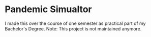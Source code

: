 # Pandemic Simualtor
I made this over the course of one semester as practical part of my Bachelor's Degree.
Note: This project is not maintained anymore.

